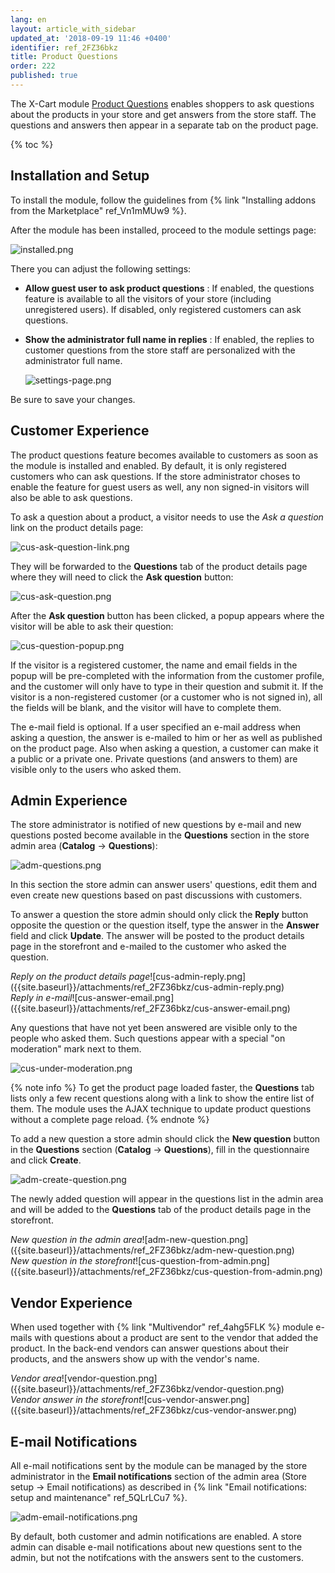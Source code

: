 ```yaml
---
lang: en
layout: article_with_sidebar
updated_at: '2018-09-19 11:46 +0400'
identifier: ref_2FZ36bkz
title: Product Questions
order: 222
published: true
---
```

The X-Cart module [Product Questions](https://market.x-cart.com/addons/product-questions.html "Product Questions") enables shoppers to ask questions about the products in your store and get answers from the store staff. The questions and answers then appear in a separate tab on the product page.

{% toc %}

## Installation and Setup

To install the module, follow the guidelines from {% link "Installing addons from the Marketplace" ref_Vn1mMUw9 %}.

After the module has been installed, proceed to the module settings page:

   ![installed.png]({{site.baseurl}}/attachments/ref_2FZ36bkz/installed.png)

There you can adjust the following settings:

 * **Allow guest user to ask product questions** : If enabled, the questions feature is available to all the visitors of your store (including unregistered users). If disabled, only registered customers can ask questions.
 * **Show the administrator full name in replies** : If enabled, the replies to customer questions from the store staff are personalized with the administrator full name.
 
   ![settings-page.png]({{site.baseurl}}/attachments/ref_2FZ36bkz/settings-page.png)

Be sure to save your changes. 

## Customer Experience

The product questions feature becomes available to customers as soon as the module is installed and enabled. By default, it is only registered customers who can ask questions. If the store administrator choses to enable the feature for guest users as well, any non signed-in visitors will also be able to ask questions. 

To ask a question about a product, a visitor needs to use the _Ask a question_ link on the product details page:

   ![cus-ask-question-link.png]({{site.baseurl}}/attachments/ref_2FZ36bkz/cus-ask-question-link.png)

They will be forwarded to the **Questions** tab of the product details page where they will need to click the **Ask question** button:

   ![cus-ask-question.png]({{site.baseurl}}/attachments/ref_2FZ36bkz/cus-ask-question.png)

After the **Ask question** button has been clicked, a popup appears where the visitor will be able to ask their question:

   ![cus-question-popup.png]({{site.baseurl}}/attachments/ref_2FZ36bkz/cus-question-popup.png)

If the visitor is a registered customer, the name and email fields in the popup will be pre-completed with the information from the customer profile, and the customer will only have to type in their question and submit it. If the visitor is a non-registered customer (or a customer who is not signed in), all the fields will be blank, and the visitor will have to complete them.

The e-mail field is optional. If a user specified an e-mail address when asking a question, the answer is e-mailed to him or her as well as published on the product page. Also when asking a question, a customer can make it a public or a private one. Private questions (and answers to them) are visible only to the users who asked them.

## Admin Experience

The store administrator is notified of new questions by e-mail and new questions posted become available in the **Questions** section in the store admin area (**Catalog** -> **Questions**):

![adm-questions.png]({{site.baseurl}}/attachments/ref_2FZ36bkz/adm-questions.png)

In this section the store admin can answer users' questions, edit them and even create new questions based on past discussions with customers. 

To answer a question the store admin should only click the **Reply** button opposite the question or the question itself, type the answer in the **Answer** field and click **Update**. The answer will be posted to the product details page in the storefront and e-mailed to the customer who asked the question.

<div class="ui stackable two column grid">
  <div class="column" markdown="span"><i>Reply on the product details page</i>![cus-admin-reply.png]({{site.baseurl}}/attachments/ref_2FZ36bkz/cus-admin-reply.png)</div>
  <div class="column" markdown="span"><i>Reply in e-mail</i>![cus-answer-email.png]({{site.baseurl}}/attachments/ref_2FZ36bkz/cus-answer-email.png)</div>
</div>

Any questions that have not yet been answered are visible only to the people who asked them. Such questions appear with a special "on moderation" mark next to them. 

![cus-under-moderation.png]({{site.baseurl}}/attachments/ref_2FZ36bkz/cus-under-moderation.png)

{% note info %}
To get the product page loaded faster, the **Questions** tab lists only a few recent questions along with a link to show the entire list of them. The module uses the AJAX technique to update product questions without a complete page reload.
{% endnote %}

To add a new question a store admin should click the **New question** button in the **Questions** section (**Catalog** -> **Questions**), fill in the questionnaire and click **Create**.

![adm-create-question.png]({{site.baseurl}}/attachments/ref_2FZ36bkz/adm-create-question.png)

The newly added question will appear in the questions list in the admin area and will be added to the **Questions** tab of the product details page in the storefront.

<div class="ui stackable two column grid">
  <div class="column" markdown="span"><i>New question in the admin area</i>![adm-new-question.png]({{site.baseurl}}/attachments/ref_2FZ36bkz/adm-new-question.png)</div>
  <div class="column" markdown="span"><i>New question in the storefront</i>![cus-question-from-admin.png]({{site.baseurl}}/attachments/ref_2FZ36bkz/cus-question-from-admin.png)</div>
</div>

## Vendor Experience

When used together with {% link "Multivendor" ref_4ahg5FLK %} module e-mails with questions about a product are sent to the vendor that added the product. In the back-end vendors can answer questions about their products, and the answers show up with the vendor's name.

<div class="ui stackable two column grid">
  <div class="column" markdown="span"><i>Vendor area</i>![vendor-question.png]({{site.baseurl}}/attachments/ref_2FZ36bkz/vendor-question.png)</div>
  <div class="column" markdown="span"><i>Vendor answer in the storefront</i>![cus-vendor-answer.png]({{site.baseurl}}/attachments/ref_2FZ36bkz/cus-vendor-answer.png)</div>
</div>

## E-mail Notifications

All e-mail notifications sent by the module can be managed by the store administrator in the **Email notifications** section of the admin area (Store setup -> Email notifications) as described in {% link "Email notifications: setup and maintenance" ref_5QLrLCu7 %}.

![adm-email-notifications.png]({{site.baseurl}}/attachments/ref_2FZ36bkz/adm-email-notifications.png)

By default, both customer and admin notifications are enabled. A store admin can disable e-mail notifications about new questions sent to the admin, but not the notifcations with the answers sent to the customers.
